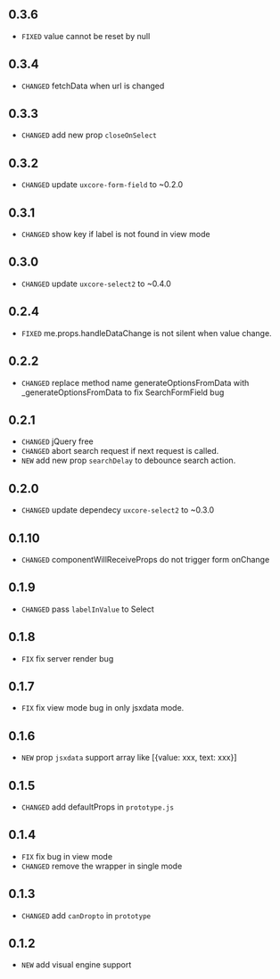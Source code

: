 ## 0.3.6

* `FIXED` value cannot be reset by null

## 0.3.4

* `CHANGED` fetchData when url is changed

## 0.3.3

* `CHANGED` add new prop `closeOnSelect`

## 0.3.2

* `CHANGED` update `uxcore-form-field` to ~0.2.0

## 0.3.1

* `CHANGED` show key if label is not found in view mode

## 0.3.0

* `CHANGED` update `uxcore-select2` to ~0.4.0

## 0.2.4

* `FIXED` me.props.handleDataChange is not silent when value change. 

## 0.2.2

* `CHANGED` replace method name generateOptionsFromData with _generateOptionsFromData to fix SearchFormField bug

## 0.2.1

* `CHANGED` jQuery free
* `CHANGED` abort search request if next request is called.
* `NEW` add new prop `searchDelay` to debounce search action.

## 0.2.0

* `CHANGED` update dependecy `uxcore-select2` to ~0.3.0

## 0.1.10

* `CHANGED` componentWillReceiveProps do not trigger form onChange

## 0.1.9

* `CHANGED` pass `labelInValue` to Select 

## 0.1.8

* `FIX` fix server render bug

## 0.1.7

* `FIX` fix view mode bug in only jsxdata mode.

## 0.1.6

* `NEW` prop `jsxdata` support array like [{value: xxx, text: xxx}]

## 0.1.5

* `CHANGED` add defaultProps in `prototype.js`

## 0.1.4

* `FIX` fix bug in view mode
* `CHANGED` remove the <span> wrapper in single mode

## 0.1.3

* `CHANGED` add `canDropto` in `prototype`

## 0.1.2

* `NEW` add visual engine support